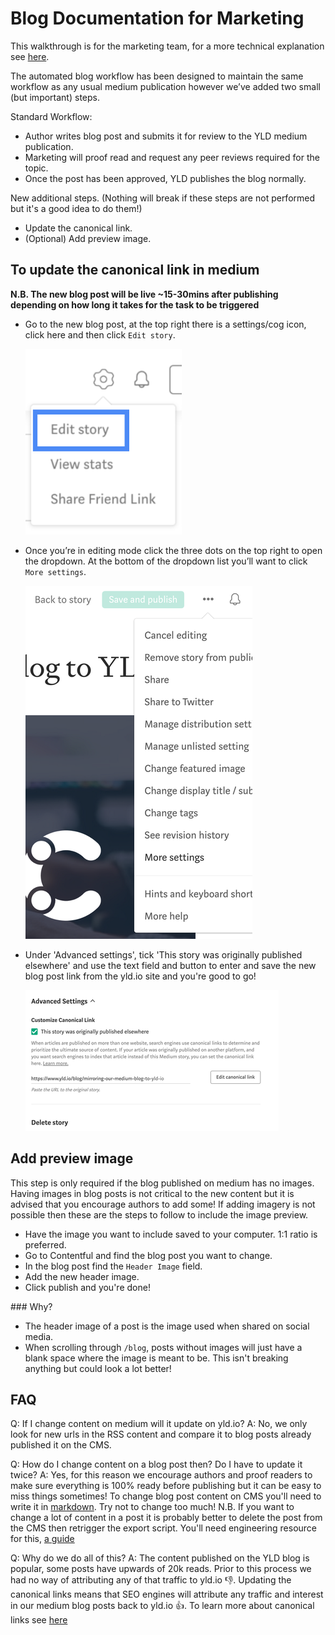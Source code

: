 # Blog Documentation for Marketing

This walkthrough is for the marketing team, for a more technical explanation see [here](./blog).

The automated blog workflow has been designed to maintain the same workflow as any usual medium publication however we’ve added two small (but important) steps.

Standard Workflow:

- Author writes blog post and submits it for review to the YLD medium publication.
- Marketing will proof read and request any peer reviews required for the topic.
- Once the post has been approved, YLD publishes the blog normally.

New additional steps. (Nothing will break if these steps are not performed but it's a good idea to do them!)

- Update the canonical link.
- (Optional) Add preview image.

## To update the canonical link in medium

**N.B. The new blog post will be live ~15-30mins after publishing depending on how long it takes for the task to be triggered**

- Go to the new blog post, at the top right there is a settings/cog icon, click here and then click `Edit story`.

  ![edit post](./assets/edit.png)

- Once you’re in editing mode click the three dots on the top right to open the dropdown. At the bottom of the dropdown list you’ll want to click `More settings`.

  ![dropdown](./assets/dropdown.png)

- Under 'Advanced settings', tick 'This story was originally published elsewhere' and use the text field and button to enter and save the new blog post link from the yld.io site and you're good to go!

  ![settings](./assets/settings.png)

## Add preview image

This step is only required if the blog published on medium has no images. Having images in blog posts is not critical to the new content but it is advised that you encourage authors to add some! If adding imagery is not possible then these are the steps to follow to include the image preview.

- Have the image you want to include saved to your computer. 1:1 ratio is preferred.
- Go to Contentful and find the blog post you want to change.
- In the blog post find the `Header Image` field.
- Add the new header image.
- Click publish and you're done!

### Why?

- The header image of a post is the image used when shared on social media.
- When scrolling through `/blog`, posts without images will just have a blank space where the image is meant to be. This isn't breaking anything but could look a lot better!

## FAQ

Q: If I change content on medium will it update on yld.io?
A: No, we only look for new urls in the RSS content and compare it to blog posts already published it on the CMS.

Q: How do I change content on a blog post then? Do I have to update it twice?
A: Yes, for this reason we encourage authors and proof readers to make sure everything is 100% ready before publishing but it can be easy to miss things sometimes! To change blog post content on CMS you'll need to write it in [markdown](https://github.com/adam-p/markdown-here/wiki/Markdown-Cheatsheet). Try not to change too much!
N.B. If you want to change a lot of content in a post it is probably better to delete the post from the CMS then retrigger the export script. You'll need engineering resource for this, [a guide](./blog)

Q: Why do we do all of this?
A: The content published on the YLD blog is popular, some posts have upwards of 20k reads. Prior to this process we had no way of attributing any of that traffic to yld.io 👎. Updating the canonical links means that SEO engines will attribute any traffic and interest in our medium blog posts back to yld.io 👍. To learn more about canonical links see [here](https://moz.com/blog/cross-domain-rel-canonical-seo-value-cross-posted-content)
